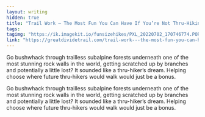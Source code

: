 ```yaml
---
layout: writing
hidden: true
title: "Trail Work – The Most Fun You Can Have If You’re Not Thru-Hiking"
tags: 
tagimg: "https://ik.imagekit.io/funsizehikes/PXL_20220702_170746774.PORTRAIT_2_8Rp5RbRQZ.jpg?ik-sdk-version=javascript-1.4.3&updatedAt=1676968374148?tr=w-320"
link: "https://greatdividetrail.com/trail-work---the-most-fun-you-can-have-if-youre-not-thru-hiking/"
---
```


Go bushwhack through trailless subalpine forests underneath one of the most stunning rock walls in the world, getting scratched up by branches and potentially a little lost? It sounded like a thru-hiker’s dream. Helping choose where future thru-hikers would walk would just be a bonus.


Go bushwhack through trailless subalpine forests underneath one of the most stunning rock walls in the world, getting scratched up by branches and potentially a little lost? It sounded like a thru-hiker’s dream. Helping choose where future thru-hikers would walk would just be a bonus.
